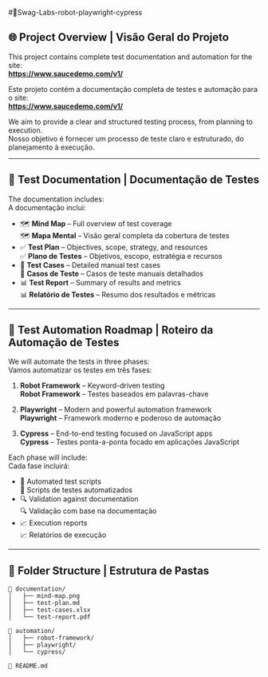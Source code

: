 #🧪Swag-Labs-robot-playwright-cypress

## 🌐 Project Overview | Visão Geral do Projeto

This project contains complete test documentation and automation for the site:  
**https://www.saucedemo.com/v1/**

Este projeto contém a documentação completa de testes e automação para o site:  
**https://www.saucedemo.com/v1/**

We aim to provide a clear and structured testing process, from planning to execution.  
Nosso objetivo é fornecer um processo de teste claro e estruturado, do planejamento à execução.

---

## 🧠 Test Documentation | Documentação de Testes

The documentation includes:  
A documentação inclui:

- 🗺️ **Mind Map** – Full overview of test coverage  
  🗺️ **Mapa Mental** – Visão geral completa da cobertura de testes  
- ✅ **Test Plan** – Objectives, scope, strategy, and resources  
  ✅ **Plano de Testes** – Objetivos, escopo, estratégia e recursos  
- 🧾 **Test Cases** – Detailed manual test cases  
  🧾 **Casos de Teste** – Casos de teste manuais detalhados  
- 📊 **Test Report** – Summary of results and metrics  
  📊 **Relatório de Testes** – Resumo dos resultados e métricas

---

## 🤖 Test Automation Roadmap | Roteiro da Automação de Testes

We will automate the tests in three phases:  
Vamos automatizar os testes em três fases:

1. **Robot Framework** – Keyword-driven testing  
   **Robot Framework** – Testes baseados em palavras-chave

2. **Playwright** – Modern and powerful automation framework  
   **Playwright** – Framework moderno e poderoso de automação

3. **Cypress** – End-to-end testing focused on JavaScript apps  
   **Cypress** – Testes ponta-a-ponta focado em aplicações JavaScript

Each phase will include:  
Cada fase incluirá:

- 🧪 Automated test scripts  
  🧪 Scripts de testes automatizados  
- 🔍 Validation against documentation  
  🔍 Validação com base na documentação  
- 📈 Execution reports  
  📈 Relatórios de execução

---

## 📁 Folder Structure | Estrutura de Pastas

```plaintext
📂 documentation/
│   ├── mind-map.png
│   ├── test-plan.md
│   ├── test-cases.xlsx
│   └── test-report.pdf

📂 automation/
│   ├── robot-framework/
│   ├── playwright/
│   └── cypress/

📄 README.md
